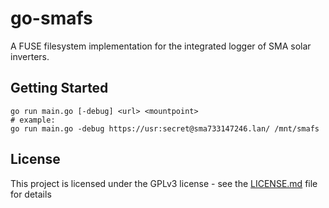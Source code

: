 # go-smafs

A FUSE filesystem implementation for the integrated logger of SMA solar inverters.

## Getting Started

```
go run main.go [-debug] <url> <mountpoint>
# example:
go run main.go -debug https://usr:secret@sma733147246.lan/ /mnt/smafs
```

## License

This project is licensed under the GPLv3 license - see the [LICENSE.md](LICENSE.md) file for details
